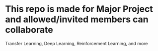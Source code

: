 # This repo is made for Major Project and allowed/invited members can collaborate 
Transfer Learning, Deep Learning, Reinforcement Learning, and more
